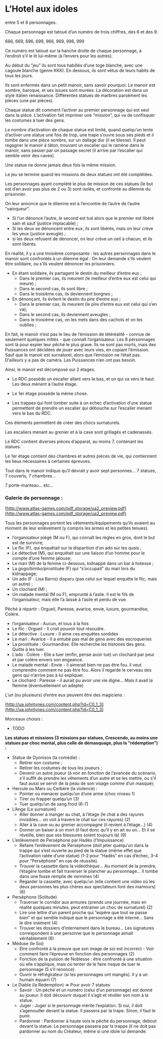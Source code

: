 <!----- Conversion time: 0.977 seconds.


Using this Markdown file:

1. Cut and paste this output into your source file.
2. See the notes and action items below regarding this conversion run.
3. Check the rendered output (headings, lists, code blocks, tables) for proper
   formatting and use a linkchecker before you publish this page.

Conversion notes:

* Docs to Markdown version 1.0β17
* Sat Nov 30 2019 07:09:28 GMT-0800 (PST)
* Source doc: https://docs.google.com/open?id=1WKxnNw7rx04J_7CPgSjDGxk8ftQx7-7xvmjLED9jJ4A
----->



# L’Hotel aux idoles

entre 5 et 8 personnages.

Chaque personnage est tatoué d’un numéro de trois chiffres, des 6 et des 9.

666, 669, 696, 699, 966, 969, 996, 999

Ce numéro est tatoué sur la hanche droite de chaque personnage, à l’endroit s’il le lit lui-même (à l’envers pour les autres).

Au début du “jeu” ils sont tous habillés d’une toge blanche, avec une cagoule blanche (genre KKK). En dessous, ils sont vétus de leurs habits de tous les jours.

Ils sont enfermés dans un petit manoir, sans savoir pourquoi. Le manoir est sombre, baroque, et ses issues sont murées. La décoration est dans un style italien renaissance. Différentes statues de marbres parsèment les pièces (une par pièces).

Chaque statue dit comment l’activer au premier personnage qui est seul dans la pièce. L’activation fait imprimer une “mission”, qui va de confisquer les costumes à tuer des gens.

Le nombre d’activation de chaque statue est limité, quand quelqu’un tente d’activer une statue une fois de trop, une trape s’ouvre sous ses pieds et il tombe dans une pièce sombre, sur un dallage dur (il se blesse). Il peut regagner le manoir à tâton, trouvant un escalier qui le ramène dans le manoir, sans passer par un passage secret (il arrive par l’escalier qui semble venir des caves).

Une statue ne donne jamais deux fois la même mission.

Le jeu se termine quand les missions de deux statues ont été complétées.

Les personnages ayant complété le plus de mission de ces statues (le but est d’en avoir pas plus de 2 ou 3) sont isolés, et confronté au dilemne du prisonnier.

On leur annonce que le dilemne est à l’encontre de l’autre de l’autre “vainqueur”.



*   Si l’un dénonce l’autre, le second est tué alors que le premier est libéré sain et sauf (justice implacable)  ;
*   Si les deux se dénoncent entre eux, ils sont libérés, mais on leur crève les yeux (justice aveugle) ;
*   si les deux refusent de dénoncer, on leur crève un oeil à chacun, et ils sont libérés.

En réalité, il y a une troisième composante : les autres personnages dans le manoir sont confrontés à un dilemne égal : On leur demande s’ils veulent être solidaire, ou s’ils veulent dénoncer les prisonniers.



*   En étant solidaire, ils partagent le destin du meilleur d’entre eux ;
    *   Dans le premier cas, ils meurent (le meilleur d’entre eux est celui qui meure) ;
    *   Dans le second cas, ils sont libre ;
    *   Dans le troisième cas, ils deviennent borgnes ;
*   En dénonçant, ils évitent le destin du pire d’entre eux ;
    *   Dans le premier cas, ils meurent (le pire d’entre eux est celui qui s’en va);
    *   Dans le second cas, ils deviennent aveugles ;
    *   Dans le troisième cas, on les mets dans des cachots et on les oublies ;

En fait, le manoir n’est pas le lieu de l’émission de téléréalité - connue de seulement quelques initiés - que connaît l’organisateur. Les 8 personnages sont là pour expier leur pêché le plus grave. Ils ne sont pas morts, mais des Puissances ont décidées de jouer avec leurs vies, en copiant l’émission. Sauf que le manoir est surnaturel, alors que l’émission ne l’était pas. D’ailleurs y a pas de caméra. Les Puissances n’en ont pas besoin.

Ainsi, le manoir est décomposé sur 2 étages.

- Le RDC possède un escalier allant vers le bas, et un qui va vers le haut. Les deux mènent à l’autre étage.

- Le 1er étage possède la même chose.

- Les trappes qui font tomber suite à un echec d’activation d’une statue permettent de prendre un escalier qui débouche sur l’escalier menant vers le bas du RDC.

Ces élements permettent de créer des chocs surnaturels.

Les escaliers menant au grenier et à la cave sont grillagés et cadenassés.

Le RDC contient diverses pièces d’apparat, au moins 7, contenant les statues.

Le 1er étage contient des chambres et autres pièces de vie, qui contiennent les lieux nécessaires à certaines épreuves.

Tout dans le manoir indique qu’il devrait y avoir sept personnes... 7 statues, 7 couverts, 7 chambres...

7 porte-manteau... etc...


### Galerie de personnage :

[http://www.atlas-games.com/pdf_storage/ua2_preview.pdf](http://www.atlas-games.com/pdf_storage/ua2_preview.pdf)

Tous les personnages portent les vêtements/équipements qu’ils avaient au moment de leur enlèvement (y compris les armes et les petites tenues).



*   l’organisateur piégé (M ou F), qui connaît les règles en gros, dont le but est de survivre;
*   Le flic (F), qui enquêtait sur la disparition d’un ado sur les quais ;
*   Le détective (M), qui enquêtait sur une liaison d’un homme pour le compte d’une femme jalouse;
*   Le mari (M) de la femme ci-dessous, kidnappé dans un bar à hotesse ;
*   La gogo/bimbo/prostituée (F) qui “s’occupait” du mari lors du kidnappage;
*   Un ado (F : Lisa Barns) disparu (pas celui sur lequel enquête le flic, mais un autre) ;
*   Un clochard (M) ;
*   Un malade mental (M ou F), emprunté à l’asile. Il est le fils de l’organisateur, mais elle l’a laissé à l’asile et perdu de vue.

Pêché à répartir : Orgueil, Paresse, avarice, envie, luxure, gourmandise, Colère.



*   l’organisateur : Aucun, et tous à la fois
*   Le flic : Orgueil - Il croit pouvoir tout résoudre.
*   Le détective : Luxure - Il aime ces enquêtes sordides
*   Le mari : Avarice - Il a entubé pas mal de gens avec des escroqueries
*   La prostituée : Gourmandise. Elle recherche les histoires des gens. Quitte à les tuer.
*   L’ado : Colère - Elle a tuer (enfin, pense avoir tué) un clochard par peur et par colère envers son engeance.
*   Le malade mental : Envie - il aimerait bien ne pas être fou. il veut comprendre comment ne pas être fou. Alors il regarde le cerveau des gens qui n’arrive pas à lui expliquer.
*   Le clochard : Paresse - il aurait pu avoir une vie digne... Mais il avait la flemme (éventuellement un adepte)

L’un (ou plusieurs) d’entre eux peuvent être des magiciens :

[http://ua.johntynes.com/content.php?id=C0_1_3](http://ua.johntynes.com/content.php?id=C0_1_3)

Morceaux choisis :

- TODO

**Les statues et missions (3 missions par statues, Crescendo, au moins une statues par choc mental, plus celle de démasquage, plus la “rédemption”) :**



*   Statue de Dyonisos (la comédie) :
    *   Retirer son costume ;
    *   Retirer les costumes de tous les joueurs ;
    *   Devenir un autre joueur (à voir en fonction de l’avancée du scénario, s’il suffit de prendre les vêtements d’un autre et se les mettre, ou s’il faut aussi se servir de la peau de son visage comme d’un masque);
*   Hercule ou Mars  ou Cerbère (la violence) :
    *   Pointer ou menacer quelqu’un d’une arme (choc niveau 1)
    *   Tirer ou frapper quelqu’un (3)
    *   Tuer quelqu’un de sang froid (6-7)
*   L’Ange (Le surnaturel)
    *   Aller donner à manger au chat, à l’étage (le chat a des rayures invisibles... on voit à travers le chat sur ces rayures) (2)
    *   Aller à la cave ou au grenier accompagné (il revient à l’étage...) (4)
    *   Donner un baiser à un mort (il faut donc qu’il y en ait eu un... Et il se réveille, bien que ses blessures soient toujours là) (9)
*   L’enlèvement de Perséphone par Hadès (l’Impuissance)
    *   Refaire l’enlèvement de Perséphone (doit jeter quelqu’un dans la trappe qui s’est ouverte au pied de la statue (même effet que l’activation ratée d’une statue) (1-2 pour “Hadès” en cas d’échec, 3-4 pour “Perséphone” en cas de réussite).
    *   Trouver la cassette dans la vidéothèque... Au moment de la prendre, l’étagère tombe et fait traverser le plancher au personnage... Il tombe dans une fosse remplie de vermines (4)
    *   Regarder la cassette, avec quelqu’un (elle contient une vidéo où les deux personnes les plus chères aux spectateurs font des mamours) (6)
*   Perséphone (Solitude)
    *   Traverser le corridor aux armures (prends une journée, mais en réalité quelques minutes. peut entrainer un choc de surnaturel) (2)
    *   Lire une lettre d’un parent proche qui “espère que tout se passe bien” et qui semble indiqué que le personnage a été interné... Sans le dire vraiment (4)
    *   Trouver les dossiers d’internement dans le bureau... Les signatures correspondent à une personne que le personnage aimait véritablement (8)
*   Méduse (le Soi)
    *   Etre confronté à la preuve que son image de soi est incorrect - Voir comment faire l’épreuve en fonction des personnages (2)
    *   Fonction de la pulsion de Noblesse : être confronté à une situation où elle s’applique, mais où tenter de le faire risque de tuer le personnage (5 s’il renonce)
    *   Ouvrir le réfrégirateur (si les personnages ont mangés). Il y a un humain équarri (7)
*   Le Diable (la Rédemption) => Pour avoir 7 statues
    *   Savoir : Un pêché et un numéro (celui d’un personnage) est donné au joueur. Il doit découvrir duquel il s’agit et révéler son nom à la statue.
    *   Juger : Juger si le personnage mérite l’expiation. Si oui, il doit s’agenouiller devant la statue. Il passera par la trape. Sinon, il faut le punir.
    *   Pardonner : Pardonner à haute voix le pêché du personnage, debout devant la statue. Le personnage passera par la trappe (il ne doit pas pardonner au nom du Créateur, même si une idole lui demande.

<!-- Docs to Markdown version 1.0β17 -->
